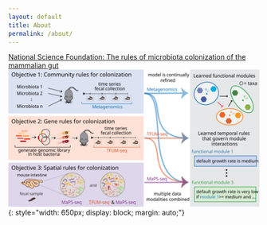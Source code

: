 ```yaml
---
layout: default
title: About
permalink: /about/
---
```





[National Science Foundation: The rules of microbiota colonization of the mammalian gut](https://www.nsf.gov/awardsearch/showAward?AWD_ID=2025515&HistoricalAwards=false)
![Travis Gibson](/image/nsfmtm.svg){: style="width: 650px;
    display: block;
    margin: auto;"}
